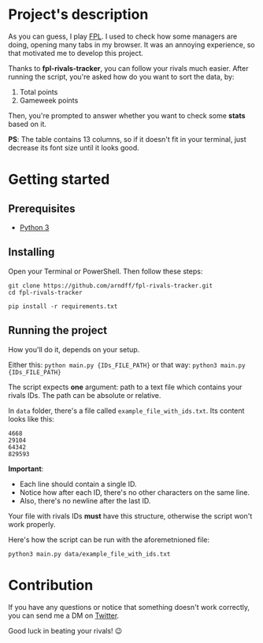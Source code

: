 # Project's description

As you can guess, I play [FPL](http://fantasy.premierleague.com). I used to check how some managers are doing, opening many tabs in my browser. It was an annoying experience, so that motivated me to develop this project.

Thanks to **fpl-rivals-tracker**, you can follow your rivals much easier. After running the script, you're asked how do you want to sort the data, by:
1) Total points
2) Gameweek points

Then, you're prompted to answer whether you want to check some **stats** based on it.

**PS**: The table contains 13 columns, so if it doesn't fit in your terminal, just decrease its font size until it looks good. 

# Getting started

## Prerequisites

* [Python 3](https://www.python.org/downloads/)

## Installing

Open your Terminal or PowerShell. Then follow these steps:

```
git clone https://github.com/arndff/fpl-rivals-tracker.git
cd fpl-rivals-tracker

pip install -r requirements.txt
```

## Running the project

How you'll do it, depends on your setup.

Either this: ```python main.py {IDs_FILE_PATH}```
or that way: ```python3 main.py {IDs_FILE_PATH}```

The script expects **one** argument: path to a text file which contains your rivals IDs. The path can be absolute or relative. 

In ```data``` folder, there's a file called ```example_file_with_ids.txt```. Its content looks like this:

```
4668
29104
64342
829593
```

**Important**: 
* Each line should contain a single ID. 
* Notice how after each ID, there's no other characters on the same line.
* Also, there's no newline after the last ID.

Your file with rivals IDs **must** have this structure, otherwise the script won't work properly. 


Here's how the script can be run with the aforemetnioned file:

```
python3 main.py data/example_file_with_ids.txt
```

# Contribution

If you have any questions or notice that something doesn't work correctly, you can send me a DM on [Twitter](https://twitter.com/arndff_). 

Good luck in beating your rivals! 😉
